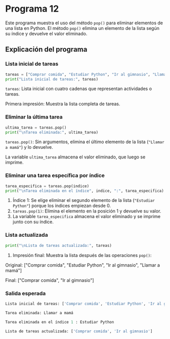 # Programa 12
Este programa muestra el uso del método `pop()` para eliminar elementos de una lista en Python. 
El método `pop()` elimina un elemento de la lista según su índice y devuelve el valor eliminado.
## Explicación del programa
### Lista inicial de tareas
```python
tareas = ["Comprar comida", "Estudiar Python", "Ir al gimnasio", "Llamar a mamá"]
print("Lista inicial de tareas:", tareas)
```
`tareas`: Lista inicial con cuatro cadenas que representan actividades o tareas.

Primera impresión: Muestra la lista completa de tareas.

### Eliminar la última tarea
```python
ultima_tarea = tareas.pop()
print("\nTarea eliminada:", ultima_tarea)
```
`tareas.pop()`: Sin argumentos, elimina el último elemento de la lista (`"Llamar a mamá"`) y lo devuelve.

La variable `ultima_tarea` almacena el valor eliminado, que luego se imprime.

### Eliminar una tarea específica por índice
```python
tarea_especifica = tareas.pop(indice)
print("\nTarea eliminada en el índice", indice, ":", tarea_especifica)
```
1. Índice 1: Se elige eliminar el segundo elemento de la lista (`"Estudiar Python"`) porque los índices empiezan desde 0.
2. `tareas.pop(1)`: Elimina el elemento en la posición 1 y devuelve su valor.
3. La variable `tarea_especifica` almacena el valor eliminado y se imprime junto con su índice.

### Lista actualizada
```python
print("\nLista de tareas actualizada:", tareas)
```
1. Impresión final: Muestra la lista después de las operaciones `pop()`:

Original: ["Comprar comida", "Estudiar Python", "Ir al gimnasio", "Llamar a mamá"]
 
Final: ["Comprar comida", "Ir al gimnasio"]

### Salida esperada
```python
Lista inicial de tareas: ['Comprar comida', 'Estudiar Python', 'Ir al gimnasio', 'Llamar a mamá']

Tarea eliminada: Llamar a mamá

Tarea eliminada en el índice 1 : Estudiar Python

Lista de tareas actualizada: ['Comprar comida', 'Ir al gimnasio']
``` 

